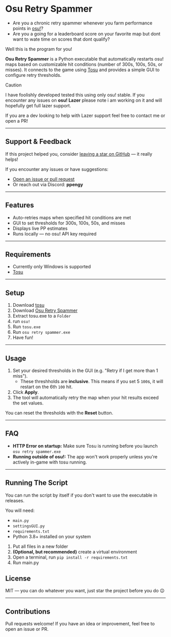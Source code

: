 # Osu Retry Spammer
- Are you a chronic retry spammer whenever you farm performance points in [osu!](https://osu.ppy.sh)?
- Are you a going for a leaderboard score on your favorite map but dont want to wate time on scores that dont qualify?

Well this is the program for you!

**Osu Retry Spammer** is a Python executable that automatically restarts osu! maps based on customizable hit conditions (number of 300s, 100s, 50s, or misses). It connects to the game using [Tosu](https://github.com/tosuapp/tosu) and provides a simple GUI to configure retry thresholds.

> [!CAUTION]
> I have foolishly developed tested this using only osu! stable. If you encounter any issues on **osu! Lazer** please note i am working on it and will hopefully get full lazer support.

If you are a dev looking to help with Lazer support feel free to contact me or open a PR!

---

## Support & Feedback


If this project helped you, consider [leaving a star on GitHub](https://github.com/Yahmed99/osu-retry-spammer/stargazers) — it really helps!

If you encounter any issues or have suggestions:

- [Open an issue or pull request](https://github.com/Yahmed99/osu-retry-spammer/issues)
- Or reach out via Discord: **ppengy**

---

##  Features

-  Auto-retries maps when specified hit conditions are met
-  GUI to set thresholds for 300s, 100s, 50s, and misses
-  Displays live PP estimates
-  Runs locally — no osu! API key required

---
##  Requirements

- Currently only Windows is supported
- [Tosu](https://github.com/limjeck/tosu)

  
---

## Setup
1. Download [tosu](https://github.com/tosuapp/tosu/releases/latest)
2. Download [Osu Retry Spammer](https://github.com/Yahmed99/osu-retry-spammer/releases/latest)
2. Extract tosu.exe to a `Folder`
3. run `osu!`
4. Run `tosu.exe`
5. Run `osu retry spammer.exe`
6. Have fun!
---


##  Usage

1. Set your desired thresholds in the GUI (e.g. "Retry if I get more than 1 miss").
    - These threshholds are **inclusive**. This means if you set 5 `100`s, it will restart on the 6th `100` hit.
2. Click **Apply**.
3. The tool will automatically retry the map when your hit results exceed the set values.

You can reset the thresholds with the **Reset** button.

---

##  FAQ

-  **HTTP Error on startup:** Make sure Tosu is running before you launch `osu retry spammer.exe`
-  **Running outside of osu!:** The app won't work properly unless you're actively in-game with tosu running.

---

## Running The Script 
You can run the script by itself if you don't want to use the executable in releases.

You will need:
 - `main.py`
 - `settingsGUI.py`
 - `requirements.txt`
 - Python 3.8+ installed on your system

1. Put all files in a new folder
2. **(Optional, but recommended)** create a virtual environment
3. Open a terminal, run `pip install -r requirements.txt`
4. Run main.py 

##  License

MIT — you can do whatever you want, just star the project before you do 😉

---

##  Contributions

Pull requests welcome! If you have an idea or improvement, feel free to open an issue or PR.



